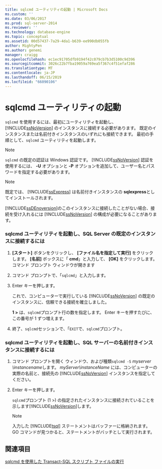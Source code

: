 ```yaml
---
title: sqlcmd ユーティリティの起動 | Microsoft Docs
ms.custom: ''
ms.date: 03/06/2017
ms.prod: sql-server-2014
ms.reviewer: ''
ms.technology: database-engine
ms.topic: conceptual
ms.assetid: 00d57437-7a29-4da1-b639-ee990db055fb
author: MightyPen
ms.author: genemi
manager: craigg
ms.openlocfilehash: ec1ec91705dfb9194f42c079cb7b3d5100c9d396
ms.sourcegitcommit: 3026c22b7fba19059a769ea5f367c4f51efaf286
ms.translationtype: MT
ms.contentlocale: ja-JP
ms.lasthandoff: 06/15/2019
ms.locfileid: "66090106"
---
```

# <a name="start-the-sqlcmd-utility"></a>sqlcmd ユーティリティの起動
  `sqlcmd` を使用するには、最初にユーティリティを起動し、[!INCLUDE[ssNoVersion](../../includes/ssnoversion-md.md)] のインスタンスに接続する必要があります。 既定のインスタンスまたは名前付きインスタンスのいずれにも接続できます。 最初の手順として、`sqlcmd` ユーティリティを起動します。  
  
> [!NOTE]  
>  `sqlcmd` の既定の認証は Windows 認証です。 [!INCLUDE[ssNoVersion](../../includes/ssnoversion-md.md)] 認証を使用するには、 **-U** オプションと **-P** オプションを追加して、ユーザー名とパスワードを指定する必要があります。  
  
> [!NOTE]  
>  既定では、 [!INCLUDE[ssExpress](../../includes/ssexpress-md.md)] は名前付きインスタンスの **sqlexpress**としてインストールされます。  
  
 [!INCLUDE[ssDEnoversion](../../includes/ssdenoversion-md.md)]のこのインスタンスに接続したことがない場合、接続を受け入れるには [!INCLUDE[ssNoVersion](../../includes/ssnoversion-md.md)] の構成が必要になることがあります。  
  
### <a name="to-start-the-sqlcmd-utility-and-connect-to-a-default-instance-of-sql-server"></a>sqlcmd ユーティリティを起動し、SQL Server の既定のインスタンスに接続するには  
  
1.  **[スタート]** ボタンをクリックし、 **[ファイル名を指定して実行]** をクリックします。 **[名前]** ボックスに「 **cmd**」と入力して、 **[OK]** をクリックします。コマンド プロンプト ウィンドウが開きます  
  
2.  コマンド プロンプトで、「`sqlcmd`」と入力します。  
  
3.  Enter キーを押します。  
  
     これで、コンピューターで実行している [!INCLUDE[ssNoVersion](../../includes/ssnoversion-md.md)] の既定のインスタンスに、信頼できる接続を確立しました。  
  
     **1 >** は、`sqlcmd`プロンプト行の数を指定します。 Enter キーを押すたびに、この番号が 1 ずつ増えます。  
  
4.  終了、`sqlcmd`セッションで、「`EXIT`で、`sqlcmd`プロンプト。  
  
### <a name="to-start-the-sqlcmd-utility-and-connect-to-a-named-instance-of-sql-server"></a>sqlcmd ユーティリティを起動し、SQL サーバーの名前付きインスタンスに接続するには  
  
1.  コマンド プロンプトを開く ウィンドウ、および種類`sqlcmd -S` *myserver \instancename*します。 *myServer\instanceName* には、コンピューターの実際の名前と、接続先の [!INCLUDE[ssNoVersion](../../includes/ssnoversion-md.md)] インスタンスを指定してください。  
  
2.  Enter キーを押します。  
  
     `sqlcmd`プロンプト (1 >) の指定されたインスタンスに接続されていることを示します[!INCLUDE[ssNoVersion](../../includes/ssnoversion-md.md)]します。  
  
    > [!NOTE]  
    >  入力した [!INCLUDE[tsql](../../includes/tsql-md.md)] ステートメントはバッファーに格納されます。 GO コマンドが見つかると、ステートメントがバッチとして実行されます。  
  
## <a name="see-also"></a>関連項目  
 [sqlcmd を使用した Transact-SQL スクリプト ファイルの実行](sqlcmd-run-transact-sql-script-files.md)  
  
  
